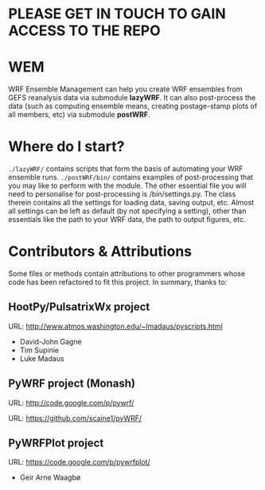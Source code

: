 **PLEASE GET IN TOUCH TO GAIN ACCESS TO THE REPO**
===
WEM
===

WRF Ensemble Management can help you create WRF ensembles from GEFS reanalysis
data via submodule **lazyWRF**. It can also post-process the data (such as 
computing ensemble means, creating postage-stamp plots of all members, etc)
via submodule **postWRF**.

Where do I start?
=================

```./lazyWRF/``` contains scripts that form the basis of automating your WRF 
ensemble runs. ```./postWRF/bin/``` contains examples of post-processing that
you may like to perform with the module. The other essential file you will need 
to personalise for post-processing is /bin/settings.py. The class therein contains
all the settings for loading data, saving output, etc. Almost all settings can be
left as default (by not specifying a setting), other than essentials like 
the path to your WRF data, the path to output figures, etc.

Contributors & Attributions
===========================

Some files or methods contain attributions to other programmers whose
code has been refactored to fit this project. In summary, thanks to:

HootPy/PulsatrixWx project
--------------------------

URL: http://www.atmos.washington.edu/~lmadaus/pyscripts.html

* David-John Gagne
* Tim Supinie
* Luke Madaus

PyWRF project (Monash)
----------------------

URL: http://code.google.com/p/pywrf/

URL: https://github.com/scaine1/pyWRF/

PyWRFPlot project
-----------------

URL: https://code.google.com/p/pywrfplot/

* Geir Arne Waagbø

